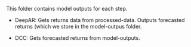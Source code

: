 This folder contains model outputs for each step.

- DeepAR: Gets returns data from processed-data. Outputs forecasted returns (which we store in the model-outpus folder.

- DCC: Gets forecasted returns from model-outputs.
